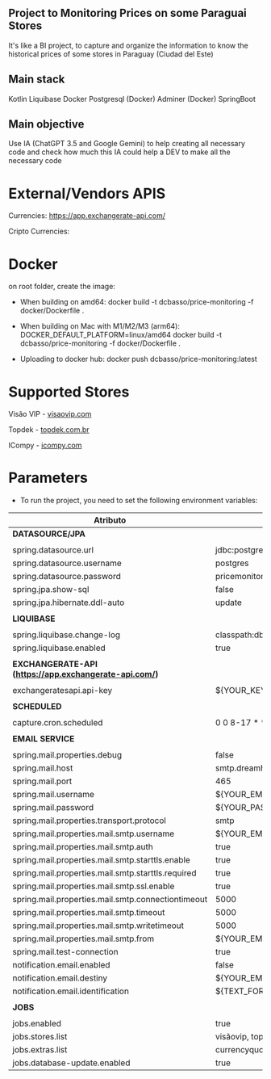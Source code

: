 ## Project to Monitoring Prices on some Paraguai Stores

It's like a BI project, to capture and organize the information to know the historical prices of some stores in Paraguay (Ciudad del Este)

## Main stack

Kotlin
Liquibase
Docker
Postgresql (Docker)
Adminer (Docker)
SpringBoot

## Main objective

Use IA (ChatGPT 3.5 and Google Gemini) to help creating all necessary code and check how much this IA could help a DEV to make all the necessary code

# External/Vendors APIS

Currencies:
https://app.exchangerate-api.com/

Cripto Currencies:

# Docker

on root folder, create the image:
- When building on amd64:
docker build -t dcbasso/price-monitoring -f docker/Dockerfile .

- When building on Mac with M1/M2/M3 (arm64):
DOCKER_DEFAULT_PLATFORM=linux/amd64 docker build -t dcbasso/price-monitoring -f docker/Dockerfile .

- Uploading to docker hub:
docker push dcbasso/price-monitoring:latest

# Supported Stores

Visão VIP - [visaovip.com](https://visaovip.com/)

Topdek - [topdek.com.br](https://www.topdek.com.br/br)

ICompy - [icompy.com](https://icompy.com/)

# Parameters

- To run the project, you need to set the following environment variables:

| Atributo                                      | Valor Padrão                                          |
|-----------------------------------------------|-------------------------------------------------------|
| **DATASOURCE/JPA**                            |                                                       |
|                                               |                                                       |
| spring.datasource.url                        | jdbc:postgresql://localhost:5432/pricemonitoring_test |
| spring.datasource.username                   | postgres                                              |
| spring.datasource.password                   | pricemonitoring                                       |
| spring.jpa.show-sql                          | false                                                 |
| spring.jpa.hibernate.ddl-auto                | update                                                |
|                                               |                                                       |
| **LIQUIBASE**                                 |                                                       |
|                                               |                                                       |
| spring.liquibase.change-log                  | classpath:db/liquibase-changelog.xml                  |
| spring.liquibase.enabled                     | true                                                  |
|                                               |                                                       |
| **EXCHANGERATE-API (https://app.exchangerate-api.com/)** |                                                       |
|                                               |                                                       |
| exchangeratesapi.api-key                     | ${YOUR_KEY}                                           |
|                                               |                                                       |
| **SCHEDULED**                                 |                                                       |
|                                               |                                                       |
| capture.cron.scheduled                       | 0 0 8-17 * * *                                        |
|                                               |                                                       |
| **EMAIL SERVICE**                             |                                                       |
|                                               |                                                       |
| spring.mail.properties.debug                 | false                                                 |
| spring.mail.host                             | smtp.dreamhost.com                                    |
| spring.mail.port                             | 465                                                   |
| spring.mail.username                         | ${YOUR_EMAIL}                                         |
| spring.mail.password                         | ${YOUR_PASSWORD}                                      |
| spring.mail.properties.transport.protocol   | smtp                                                  |
| spring.mail.properties.mail.smtp.username   | ${YOUR_EMAIL}                                         |
| spring.mail.properties.mail.smtp.auth       | true                                                  |
| spring.mail.properties.mail.smtp.starttls.enable | true                                                  |
| spring.mail.properties.mail.smtp.starttls.required | true                                                  |
| spring.mail.properties.mail.smtp.ssl.enable | true                                                  |
| spring.mail.properties.mail.smtp.connectiontimeout | 5000                                                  |
| spring.mail.properties.mail.smtp.timeout   | 5000                                                  |
| spring.mail.properties.mail.smtp.writetimeout | 5000                                                  |
| spring.mail.properties.mail.smtp.from      | ${YOUR_EMAIL}                                         |
| spring.mail.test-connection                  | true                                                  |
| notification.email.enabled                   | false                                                 |
| notification.email.destiny                   | ${YOUR_EMAIL_DESTINY}                                 |
| notification.email.identification            | ${TEXT_FOR_ENV_IDENTIFICATION}                        |
|                                               |                                                       |
| **JOBS**                                      |                                                       |
|                                               |                                                       |
| jobs.enabled                                 | true                                                  |
| jobs.stores.list                             | visãovip, topdek                                      |
| jobs.extras.list                             | currencyquote                                         |
| jobs.database-update.enabled                 | true                                                  |
